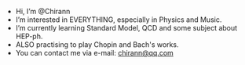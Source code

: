 -  Hi, I’m @Chirann
-  I’m interested in EVERYTHING, especially in Physics and Music.
-  I’m currently learning Standard Model, QCD and some subject about HEP-ph.
-  ALSO practising to play Chopin and Bach's works.
-  You can contact me via e-mail: chirann@qq.com

<!---
Chirann/Chirann is a ✨ special ✨ repository because its `README.md` (this file) appears on your GitHub profile.
You can click the Preview link to take a look at your changes.
--->
